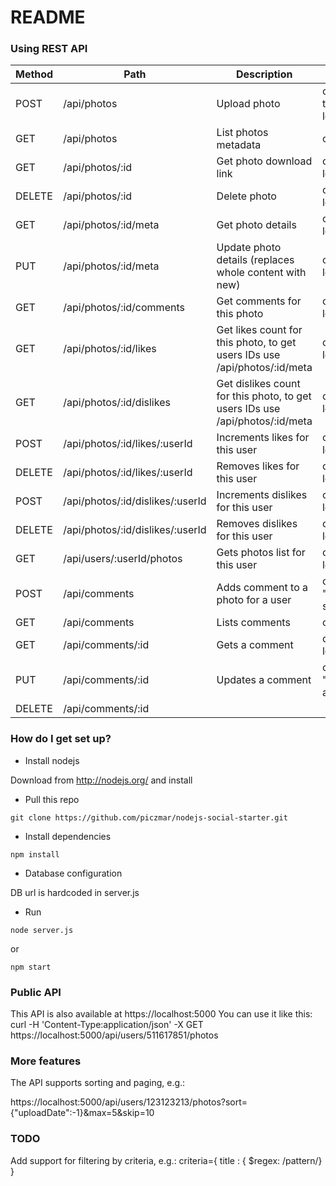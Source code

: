 # README #


### Using REST API ###

Method | Path                                              | Description | Example
------------- | ----------------------------------------- | ---------------| ----------
POST       | /api/photos                                | Upload photo | curl -v -s -X POST -H '' -F 'raw_data=@data.jpg;type=image/jpeg' -F title="new t-shirt.." -F tags="party,holiday" -F userId=511617851 localhost:5000/api/photos
GET         | /api/photos                                | List photos metadata |  curl -H 'Content-Type:application/json' -X GET localhost:5000/api/photos
GET         | /api/photos/:id                           | Get photo download link | curl -H 'Content-Type:application/json' -X GET localhost:5000/api/photos/54c4194b8c6766d807779977
DELETE  | /api/photos/:id| Delete photo | curl -H 'Content-Type:application/json' -X DELETE localhost:5000/api/photos/54c4194b8c6766d807779977
GET         | /api/photos/:id/meta| Get photo details | curl -H 'Content-Type:application/json' -X GET localhost:5000/api/photos/54c4194b8c6766d807779977/meta
PUT         | /api/photos/:id/meta| Update photo details (replaces whole content with new) | curl -H 'Content-Type:application/json' -X PUT -d '{"attribute" : "value"}' localhost:5000/api/photos/54c4194b8c6766d807779977/meta
GET         | /api/photos/:id/comments| Get comments for this photo | curl -H 'Content-Type:application/json' -X GET localhost:5000/api/photos/54c4194b8c6766d807779977/comments
GET         | /api/photos/:id/likes| Get likes count for this photo, to get users IDs use /api/photos/:id/meta | curl -H 'Content-Type:application/json' -X GET localhost:5000/api/photos/54c4194b8c6766d807779977/likes
GET | /api/photos/:id/dislikes|  Get dislikes count for this photo, to get users IDs use /api/photos/:id/meta | curl -H 'Content-Type:application/json' -X GET localhost:5000/api/photos/54c4194b8c6766d807779977/dislikes
POST | /api/photos/:id/likes/:userId| Increments likes for this user | curl -H 'Content-Type:application/json' -X POST localhost:5000/api/photos/54c4194b8c6766d807779977/likes/511617851
DELETE | /api/photos/:id/likes/:userId| Removes likes for this user | curl -H 'Content-Type:application/json' -X DELETE localhost:5000/api/photos/54c4194b8c6766d807779977/likes/511617851
POST | /api/photos/:id/dislikes/:userId| Increments dislikes for this user  | curl -H 'Content-Type:application/json' -X POST localhost:5000/api/photos/54c4194b8c6766d807779977/dislikes/511617851
DELETE | /api/photos/:id/dislikes/:userId| Removes dislikes for this user | curl -H 'Content-Type:application/json' -X DELETE localhost:5000/api/photos/54c4194b8c6766d807779977/dislikes/511617851
GET | /api/users/:userId/photos| Gets photos list for this user |  curl -H 'Content-Type:application/json' -X GET localhost:5000/api/users/511617851/photos
POST | /api/comments| Adds comment to a photo for a user | curl -H 'Content-Type:application/json' -X POST -d '{"userId" : "511617851", "photoId": "54c4194b8c6766d807779977", "text" : "You look lovely in this mini strings!!" }' localhost:5000/api/comments
GET | /api/comments| Lists comments | curl -H 'Content-Type:application/json' -X GET localhost:5000/api/comments
GET | /api/comments/:id| Gets a comment | curl -H 'Content-Type:application/json' -X GET localhost:5000/api/comments/54c6d0fe3f5790f12f70d42a
PUT | /api/comments/:id| Updates a comment | curl -H 'Content-Type:application/json' -X POST -d '{"userId" : "511617851", "photoId": "54c4194b8c6766d807779977", "text" : "Whaaa. what a monster ass!!" }' localhost:5000/api/comments/54c6d0fe3f5790f12f70d42a
DELETE | /api/comments/:id| 

### How do I get set up? ###

* Install nodejs

Download from http://nodejs.org/ and install 

* Pull this repo
~~~~
git clone https://github.com/piczmar/nodejs-social-starter.git
~~~~

* Install dependencies
~~~~
npm install
~~~~
* Database configuration

DB url is hardcoded in server.js

* Run
~~~~
node server.js
~~~~
or
~~~~
npm start
~~~~

### Public API ###

This API is also available at https://localhost:5000
You can use it like this:
curl -H 'Content-Type:application/json' -X GET https://localhost:5000/api/users/511617851/photos

### More features ###

The API supports sorting and paging, e.g.:

https://localhost:5000/api/users/123123213/photos?sort={"uploadDate":-1}&max=5&skip=10

### TODO ###
 Add support for filtering by criteria, e.g.: criteria={ title : { $regex: /pattern/} }